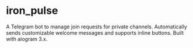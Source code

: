 # iron_pulse
A Telegram bot to manage join requests for private channels. Automatically sends customizable welcome messages and supports inline buttons. Built with aiogram 3.x.

